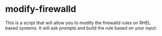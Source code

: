# modify-firewalld
This is a script that will allow you to modify the firewalld rules on RHEL based systems. It will ask prompts and build the rule based on your input.
